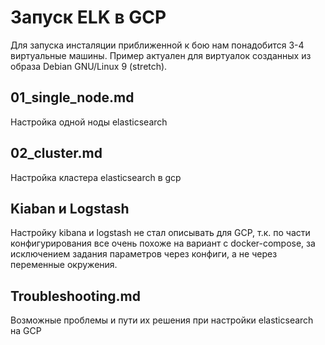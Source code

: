 # Запуск ELK в GCP 
Для запуска инсталяции приближенной к бою нам понадобится 3-4 виртуальные машины.
Пример актуален для виртуалок созданных из образа Debian GNU/Linux 9 (stretch). 

## 01_single_node.md
Настройка одной ноды elasticsearch

## 02_cluster.md

Настройка кластера elasticsearch в gcp

## Kiaban и Logstash

Настройку kibana и logstash не стал описывать для GCP, т.к. по части конфигурирования все очень похоже на вариант с docker-compose, за исключением задания параметров через конфиги, а не через переменные окружения.

## Troubleshooting.md

Возможные проблемы и пути их решения при настройки elasticsearch на GCP
